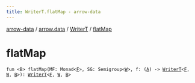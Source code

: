 ```yaml
---
title: WriterT.flatMap - arrow-data
---
```


[arrow-data](../../index.html) / [arrow.data](../index.html) / [WriterT](index.html) / [flatMap](./flat-map.html)

# flatMap

`fun <B> flatMap(MF: Monad<`[`F`](index.html#F)`>, SG: Semigroup<`[`W`](index.html#W)`>, f: (`[`A`](index.html#A)`) -> `[`WriterT`](index.html)`<`[`F`](index.html#F)`, `[`W`](index.html#W)`, `[`B`](flat-map.html#B)`>): `[`WriterT`](index.html)`<`[`F`](index.html#F)`, `[`W`](index.html#W)`, `[`B`](flat-map.html#B)`>`